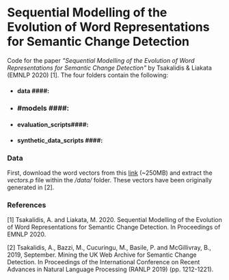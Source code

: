 # Sequential Modelling of the Evolution of Word Representations for Semantic Change Detection
Code for the paper *"Sequential Modelling of the Evolution of Word Representations for Semantic Change Detection"* by Tsakalidis & Liakata (EMNLP 2020) [1]. The four folders contain the following:
- #### data ####: 
- ### #models ####:
- #### evaluation_scripts####:
- #### synthetic_data_scripts ####:

### Data
First, download the word vectors from this [link](https://www.dropbox.com/sh/d9cmc8kied74hiv/AABT5z1Z67MJ7KChIXWRUvO9a?dl=0) (~250MB) and extract the *vectors.p* file within the */data/* folder. These vectors have been originally generated in [2]. 




### References
[1] Tsakalidis, A. and Liakata, M. 2020. Sequential Modelling of the Evolution of Word Representations for Semantic Change Detection. In Proceedings of EMNLP 2020.

[2] Tsakalidis, A., Bazzi, M., Cucuringu, M., Basile, P. and McGillivray, B., 2019, September. Mining the UK Web Archive for Semantic Change Detection. In Proceedings of the International Conference on Recent Advances in Natural Language Processing (RANLP 2019) (pp. 1212-1221).
